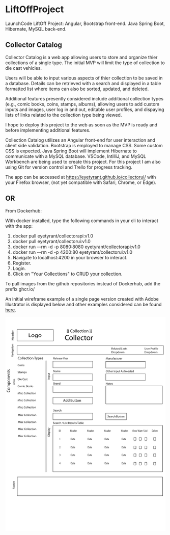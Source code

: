 # LiftOffProject
LaunchCode LiftOff Project: Angular, Bootstrap front-end. Java Spring Boot, Hibernate, MySQL back-end.

## Collector Catalog

Collector Catalog is a web app allowing users to store and organize thier collections of a single type. The initial MVP will limit the type of collection to die cast vehicles.

Users will be able to input various aspects of thier collection to be saved in a database. Details can be retrieved with a search and displayed in a table formatted list where items can also be sorted, updated, and deleted.

Additional features presently considered include additional collection types (e.g., comic books, coins, stamps, albums), allowing users to add custom inputs and images, user log in and out, editable user profiles, and dispaying lists of links related to the collection type being viewed.

I hope to deploy this project to the web as soon as the MVP is ready and before implementing additional features.

Collection Catalog utilizes an Angular front-end for user interaction and client side validation. Bootstrap is employed to manage CSS. Some custom CSS is expected. Java Spring Boot will implement Hibernate to communicate with a MySQL database. VSCode, IntilliJ, and MySQL Workbench are being used to create this project. For this project I am also using Git for version control and Trello for progress tracking.

The app can be accessed at https://eyetyrant.github.io/collectorui/ with your Firefox browser,
(not yet compatible with Safari, Chrome, or Edge).
## OR
From Dockerhub:  
    
With docker installed, type the following commands in your cli to interact with the app:

1. docker pull eyetyrant/collectorapi:v1.0
2. docker pull eyetyrant/collectorui:v1.0
3. docker run  --rm -d -p 8080:8080 eyetyrant/collectorapi:v1.0
4. docker run --rm -d -p 4200:80 eyetyrant/collectorui:v1.0
5. Navigate to localhost:4200 in your browser to interact.
6. Register.
7. Login.
8. Click on "Your Collections" to CRUD your collection.

To pull images from the github repositories instead of Dockerhub, add the prefix ghcr.io/

An initial wireframe example of a single page version created with Adobe Illustrator is displayed below and other examples considered can be found [here](https://github.com/EyeTyrant/liftOffProject/tree/master/wireframes).

![Single page with sidebar](https://github.com/EyeTyrant/liftOffProject/blob/master/wireframes/collectorSingleSideBar.png)
